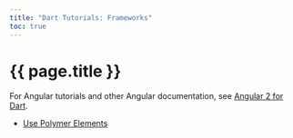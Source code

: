 ```yaml
---
title: "Dart Tutorials: Frameworks"
toc: true
---
```


# {{ page.title }}

For Angular tutorials and other Angular documentation,
see [Angular 2 for Dart](https://angular.io/docs/dart/latest/).

* [Use Polymer Elements](using-polymer)
